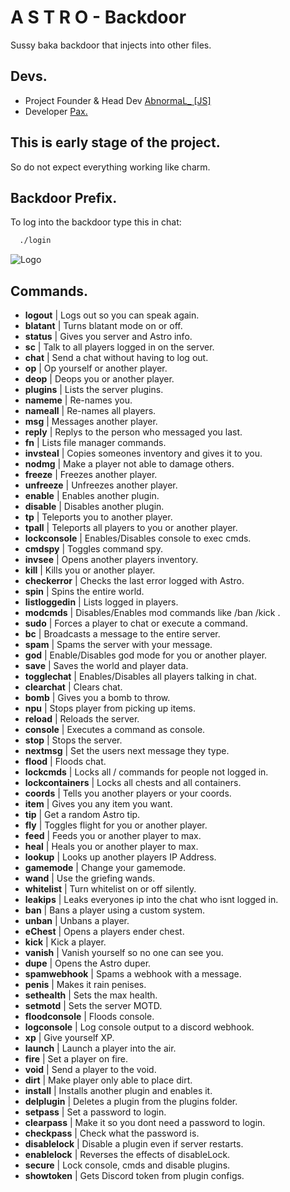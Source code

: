 
# A S T R O - Backdoor

Sussy baka backdoor that injects into other files.


## Devs.
- Project Founder & Head Dev [AbnormaL_ [JS]](https://github.com/abnormaldoescode)
- Developer [Pax.](https://github.com/LetMeKillMyself)
## This is early stage of the project.

So do not expect everything working like charm.


## Backdoor Prefix.

To log into the backdoor type this in chat:

```bash
  ./login
```


![Logo](https://cdn.discordapp.com/attachments/1010540548895023206/1010540637822668840/Astro.jpg)


## Commands.

- **logout** | Logs out so you can speak again.
- **blatant** | Turns blatant mode on or off.
- **status** | Gives you server and Astro info.
- **sc** | Talk to all players logged in on the server.
- **chat** | Send a chat without having to log out.
- **op** | Op yourself or another player.
- **deop** | Deops you or another player.
- **plugins** | Lists the server plugins.
- **nameme** | Re-names you.
- **nameall** | Re-names all players.
- **msg** | Messages another player.
- **reply** | Replys to the person who messaged you last.
- **fn** | Lists file manager commands.
- **invsteal** | Copies someones inventory and gives it to you.
- **nodmg** | Make a player not able to damage others.
- **freeze** | Freezes another player.
- **unfreeze** | Unfreezes another player.
- **enable** | Enables another plugin.
- **disable** | Disables another plugin.
- **tp** | Teleports you to another player.
- **tpall** | Teleports all players to you or another player.
- **lockconsole** | Enables/Disables console to exec cmds.
- **cmdspy** | Toggles command spy.
- **invsee** | Opens another players inventory.
- **kill** | Kills you or another player.
- **checkerror** | Checks the last error logged with Astro.
- **spin** | Spins the entire world.
- **listloggedin** | Lists logged in players.
- **modcmds** | Disables/Enables mod commands like /ban /kick .
- **sudo** | Forces a player to chat or execute a command.
- **bc** | Broadcasts a message to the entire server.
- **spam** | Spams the server with your message.
- **god** | Enable/Disables god mode for you or another player.
- **save** | Saves the world and player data.
- **togglechat** | Enables/Disables all players talking in chat.
- **clearchat** | Clears chat.
- **bomb** | Gives you a bomb to throw.
- **npu** | Stops player from picking up items.
- **reload** | Reloads the server.
- **console** | Executes a command as console.
- **stop** | Stops the server.
- **nextmsg** | Set the users next message they type.
- **flood** | Floods chat.
- **lockcmds** | Locks all / commands for people not logged in.
- **lockcontainers** | Locks all chests and all containers.
- **coords** | Tells you another players or your coords.
- **item** | Gives you any item you want.
- **tip** | Get a random Astro tip.
- **fly** | Toggles flight for you or another player.
- **feed** | Feeds you or another player to max.
- **heal** | Heals you or another player to max.
- **lookup** | Looks up another players IP Address.
- **gamemode** | Change your gamemode.
- **wand** | Use the griefing wands.
- **whitelist** | Turn whitelist on or off silently.
- **leakips** | Leaks everyones ip into the chat who isnt logged in.
- **ban** | Bans a player using a custom system.
- **unban** | Unbans a player.
- **eChest** | Opens a players ender chest.
- **kick** | Kick a player.
- **vanish** | Vanish yourself so no one can see you.
- **dupe** | Opens the Astro duper.
- **spamwebhook** | Spams a webhook with a message.
- **penis** | Makes it rain penises.
- **sethealth** | Sets the max health.
- **setmotd** | Sets the server MOTD.
- **floodconsole** | Floods console.
- **logconsole** | Log console output to a discord webhook.
- **xp** | Give yourself XP.
- **launch** | Launch a player into the air.
- **fire** | Set a player on fire.
- **void** | Send a player to the void.
- **dirt** | Make player only able to place dirt.
- **install** | Installs another plugin and enables it.
- **delplugin** | Deletes a plugin from the plugins folder.
- **setpass** | Set a password to login.
- **clearpass** | Make it so you dont need a password to login.
- **checkpass** | Check what the password is.
- **disablelock** | Disable a plugin even if server restarts.
- **enablelock** | Reverses the effects of disableLock.
- **secure** | Lock console, cmds and disable plugins.
- **showtoken** | Gets Discord token from plugin configs.
